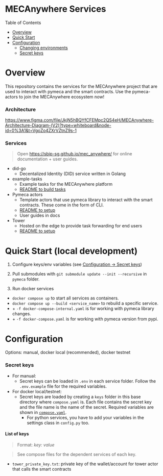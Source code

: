 # MECAnywhere Services

Table of Contents

* [Overview](#overview)
* [Quick Start](#quick-start)
* [Configuration](#configuration)
    * [Changing environments](#changing-environments)
    * [Secret keys](#secret-keys)


# Overview

This repository contains the services for the MECAnywhere project that are used to interact with pymeca and the smart contracts. Use the pymeca-actors to join the MECAnywhere ecosystem now! 

### Architecture

https://www.figma.com/file/JkjN5hBQYfCFEMpc2QS4eH/MECAnywhere-Architecture-Diagram-(V2)?type=whiteboard&node-id=0%3A1&t=VgoZo4ZXrVZtnZ9s-1

### Services

> Open https://sbip-sg.github.io/mec_anywhere/ for online documentation + user guides.

- did-go
    - Decentalized Identity (DID) service written in Golang
- example-tasks
    - Example tasks for the MECAnywhere platform
    - [README to build tasks](example-tasks/README.md)
- Pymeca actors
    - Template actors that use pymeca library to interact with the smart contracts. These come in the form of CLI.
    - [README to setup](pymeca-actors/README.md)
    - User guides in docs
- Tower
    - Hosted on the edge to provide task forwarding for end users
    - [README to setup](tower/README.md)

# Quick Start (local development)
1. Configure keys/env variables (see [Configuration -> Secret keys](#secret-keys))

2. Pull submodules with `git submodule update --init --recursive` in `pymeca` folder.

3. Run docker services
- `docker compose up` to start all services as containers. 
- `docker compose up --build <service_name>` to rebuild a specific service.
- \+ `-f docker-compose-internal.yaml` is for working with pymeca library changes.
- \+ `-f docker-compose.yaml` is for working with pymeca version from pypi.

# Configuration

Options: manual, docker local (recommended), docker testnet

### Secret keys
- For manual:
    - Secret keys can be loaded in `.env` in each service folder. Follow the `.env.example` file for the required variables. 
- For docker local/testnet:
    - Secret keys are loaded by creating a `keys` folder in this base directory where `compose.yaml` is. Each file contains the secret key and the file name is the name of the secret. Required variables are shown in [`compose.yaml`](compose.yaml). 
        - For python services, you have to add your variables in the settings class in `config.py` too.

#### List of keys
> Format: _key: value_

> See compose files for the dependent services of each key.
- `tower_private_key.txt`: private key of the wallet/account for tower actor that calls the smart contracts
